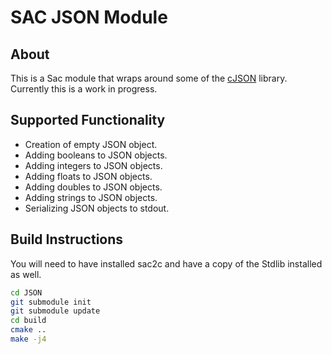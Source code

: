 # SAC JSON Module
## About
This is a Sac module that wraps around some of the [cJSON](https://github.com/DaveGamble/cJSON) library.
Currently this is a work in progress.

## Supported Functionality
- Creation of empty JSON object.
- Adding booleans to JSON objects.
- Adding integers to JSON objects.
- Adding floats to JSON objects.
- Adding doubles to JSON objects.
- Adding strings to JSON objects.
- Serializing JSON objects to stdout.

## Build Instructions
You will need to have installed sac2c and have a copy of the Stdlib installed as well.
```bash
cd JSON
git submodule init
git submodule update
cd build
cmake ..
make -j4
```
